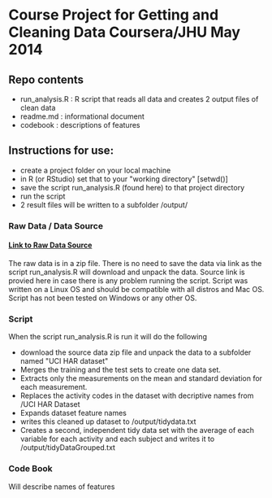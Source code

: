# Course Project for Getting and Cleaning Data Coursera/JHU May 2014

## Repo contents
* run_analysis.R : R script that reads all data and creates 2 output files of clean data
* readme.md : informational document
* codebook : descriptions of features

## Instructions for use:
- create a project folder on your local machine
- in R (or RStudio) set that to your "working directory" [setwd(<project dir>)]
- save the script run_analysis.R (found here) to that project directory
- run the script
- 2 result files will be written to a subfolder <project dir>/output/

### Raw Data / Data Source
#### [Link to Raw Data Source](https://d396qusza40orc.cloudfront.net/getdata%2Fprojectfiles%2FUCI%20HAR%20Dataset.zip)
The raw data is in a zip file.  There is no need to save the data via link as the script run_analysis.R will download and unpack the data.
Source link is provied here in case there is any problem running the script.
Script was written on a Linux OS and should be compatible with all distros and Mac OS.  Script has not been tested on Windows or any other OS.

### Script
When the script run_analysis.R is run it will do the following
- download the source data zip file and unpack the data to a subfolder named "UCI HAR dataset"
- Merges the training and the test sets to create one data set.
- Extracts only the measurements on the mean and standard deviation for each measurement. 
- Replaces the activity codes in the dataset with decriptive names from <project>/UCI HAR Dataset
- Expands dataset feature names
- writes this cleaned up dataset to <project>/output/tidydata.txt 
- Creates a second, independent tidy data set with the average of each variable for each activity and each subject and writes it to <project>/output/tidyDataGrouped.txt 

### Code Book
Will describe names of features
